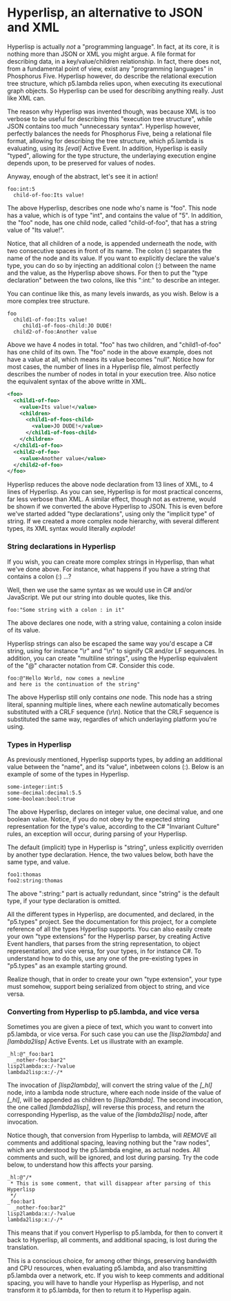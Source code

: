 Hyperlisp, an alternative to JSON and XML
========

Hyperlisp is actually _not_ a "programming language". In fact, at its core, it is nothing more than JSON or XML you might argue. 
A file format for describing data, in a key/value/children relationship. In fact, there does not, from a fundamental point of view, 
exist any "programming languages" in Phosphorus Five. Hyperlisp however, do describe the relational execution tree structure, which p5.lambda
relies upon, when executing its executional graph objects. So Hyperlisp can be used for describing anything really. Just like XML can.

The reason why Hyperlisp was invented though, was because XML is too verbose to be useful for describing this "execution tree structure",
while JSON contains too much "unnecessary syntax". Hyperlisp however, perfectly balances the needs for Phosphorus Five, being a relational
file format, allowing for describing the tree structure, which p5.lambda is evaluating, using its *[eval]* Active Event. In addition, Hyperlisp
is easily "typed", allowing for the type structure, the underlaying execution engine depends upon, to be preserved for values of nodes.

Anyway, enough of the abstract, let's see it in action!

```
foo:int:5
  child-of-foo:Its value!
```

The above Hyperlisp, describes one node who's name is "foo". This node has a value, which is of type "int", and contains the value of "5".
In addition, the "foo" node, has one child node, called "child-of-foo", that has a string value of "Its value!".

Notice, that all children of a node, is appended underneath the node, with two consecutive spaces in front of its name. The colon (:) separates
the name of the node and its value. If you want to explicitly declare the value's type, you can do so by injecting an additional colon (:) 
between the name and the value, as the Hyperlisp above shows. For then to put the "type declaration" between the two colons, like this ":int:" 
to describe an integer.

You can continue like this, as many levels inwards, as you wish. Below is a more complex tree structure.

```
foo
  child1-of-foo:Its value!
     child1-of-foos-child:JO DUDE!
  child2-of-foo:Another value
```

Above we have 4 nodes in total. "foo" has two children, and "child1-of-foo" has one child of its own. The "foo" node in the above example, 
does not have a value at all, which means its value becomes "null". Notice how for most cases, the number of lines in a Hyperlisp file, 
almost perfectly describes the number of nodes in total in your execution tree. Also notice the equivalent syntax of the above writte in XML.

```xml
<foo>
  <child1-of-foo>
    <value>Its value!</value>
    <children>
      <child1-of-foos-child>
        <value>JO DUDE!</value>
      </child1-of-foos-child>
    </children>
  </child1-of-foo>
  <child2-of-foo>
    <value>Another value</value>
  </child2-of-foo>
</foo>
```

Hyperlisp reduces the above node declaration from 13 lines of XML, to 4 lines of Hyperlisp. As you can see, Hyperlisp is for most 
practical concerns, far less verbose than XML. A similar effect, though not as extreme, would be shown if we converted the above Hyperlisp
to JSON. This is even before we've started added "type declarations", using only the "implicit type" of string. If we created a more
complex node hierarchy, with several different types, its XML syntax would literally _explode_!

### String declarations in Hyperlisp

If you wish, you can create more complex strings in Hyperlisp, than what we've done above. For instance, what happens if you have a string
that contains a colon (:) ...?

Well, then we use the same syntax as we would use in C# and/or JavaScript. We put our string into double quotes, like this.

```
foo:"Some string with a colon : in it"
```

The above declares one node, with a string value, containing a colon inside of its value.

Hyperlisp strings can also be escaped the same way you'd escape a C# string, using for instance "\r" and "\n" to signify CR and/or LF sequences.
In addition, you can create "multiline strings", using the Hyperlisp equivalent of the "@" character notation from C#. Consider this code.

```
foo:@"Hello World, now comes a newline
and here is the continuation of the string"
```

The above Hyperlisp still only contains _one_ node. This node has a string literal, spanning multiple lines, where each newline automatically 
becomes substituted with a CRLF sequence (\r\n). Notice that the CRLF sequence is substituted the same way, regardles of which underlaying
platform you're using.

### Types in Hyperlisp

As previously mentioned, Hyperlisp supports types, by adding an additional value between the "name", and its "value", inbetween colons (:).
Below is an example of some of the types in Hyperlisp.

```
some-integer:int:5
some-decimal:decimal:5.5
some-boolean:bool:true
```

The above Hyperlisp, declares on integer value, one decimal value, and one boolean value. Notice, if you do not obey by the expected string
representation for the type's value, according to the C# "Invariant Culture" rules, an exception will occur, during parsing of your Hyperlisp.

The default (implicit) type in Hyperlisp is "string", unless explicitly overriden by another type declaration. Hence, the two values below, 
both have the same type, and value.

```
foo1:thomas
foo2:string:thomas
```

The above ":string:" part is actually redundant, since "string" is the default type, if your type declaration is omitted.

All the different types in Hyperlisp, are documented, and declared, in the "p5.types" project. See the documentation for this project, for
a complete reference of all the types Hyperlisp supports. You can also easily create your own "type extensions" for the Hyperlisp parser, 
by creating Active Event handlers, that parses from the string representation, to object representation, and vice versa, for your types,
in for instance C#. To understand how to do this, use any one of the pre-existing types in "p5.types" as an example starting ground.

Realize though, that in order to create your own "type extension", your type must somehow, support being serialized from object to string, 
and vice versa.

### Converting from Hyperlisp to p5.lambda, and vice versa

Sometimes you are given a piece of text, which you want to convert into p5.lambda, or vice versa. For such case you can use the *[lisp2lambda]*
and *[lambda2lisp]* Active Events. Let us illustrate with an example.

```
_hl:@"_foo:bar1
  _nother-foo:bar2"
lisp2lambda:x:/-?value
lambda2lisp:x:/-/*
```

The invocation of *[lisp2lambda]*, will convert the string value of the *[_hl]* node, into a lambda node structure, where each node inside 
of the value of *[_hl]*, will be appended as children to *[lisp2lambda]*. The second invocation, the one called *[lambda2lisp]*, will reverse 
this process, and return the corresponding Hyperlisp, as the value of the *[lambda2lisp]* node, after invocation.

Notice though, that conversion from Hyperlisp to lambda, will _REMOVE_ all comments and additional spacing, leaving nothing but the "raw nodes",
which are understood by the p5.lambda engine, as actual nodes. All comments and such, will be ignored, and lost during parsing. Try the code
below, to understand how this affects your parsing.

```
_hl:@"/*
 * This is some comment, that will disappear after parsing of this Hyperlisp
 */
_foo:bar1
  _nother-foo:bar2"
lisp2lambda:x:/-?value
lambda2lisp:x:/-/*
```

This means that if you convert Hyperlisp to p5.lambda, for then to convert it back to Hyperlisp, all comments, and additional spacing, is
lost during the translation.

This is a conscious choice, for among other things, preserving bandwidth and CPU resources, when evaluating p5.lambda, and also transmitting
p5.lambda over a network, etc. If you wish to keep comments and additional spacing, you will have to handle your Hyperlisp as Hyperlisp, and not
transform it to p5.lambda, for then to return it to Hyperlisp again.






